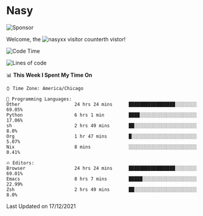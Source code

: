 # Nasy

<!--
<p align="center">
<img height="200" src="https://github-readme-stats.vercel.app/api?username=nasyxx&count_private=true&show_icons=true&theme=dracula&include_all_commits=true"/>
<img height="200" src="https://github-readme-stats.vercel.app/api/top-langs/?username=nasyxx&theme=dracula&hide=html,jupyter+notebook&count_private=true&show_icons=true"/>
</p>

  
----------------
-->

![Sponsor](https://img.shields.io/static/v1.svg?label=Sponsor&message=%E2%9D%A4&logo=GitHub&style=flat&color=pink)
 
Welcome, the ![nasyxx visitor counter](https://count.getloli.com/get/@nasyxx?theme=rule34)th vistor!
 
<!--START_SECTION:waka-->
![Code Time](http://img.shields.io/badge/Code%20Time-1%2C574%20hrs%2033%20mins-blue)

![Lines of code](https://img.shields.io/badge/From%20Hello%20World%20I%27ve%20Written-5%20Million%20lines%20of%20code-blue)

📊 **This Week I Spent My Time On** 

```text
⌚︎ Time Zone: America/Chicago

💬 Programming Languages: 
Other                    24 hrs 24 mins      █████████████████░░░░░░░░   69.05% 
Python                   6 hrs 1 min         ████░░░░░░░░░░░░░░░░░░░░░   17.06% 
sh                       2 hrs 49 mins       ██░░░░░░░░░░░░░░░░░░░░░░░   8.0% 
Org                      1 hr 47 mins        █░░░░░░░░░░░░░░░░░░░░░░░░   5.07% 
Nix                      8 mins              ░░░░░░░░░░░░░░░░░░░░░░░░░   0.41%

🔥 Editors: 
Browser                  24 hrs 24 mins      █████████████████░░░░░░░░   69.01% 
Emacs                    8 hrs 7 mins        █████░░░░░░░░░░░░░░░░░░░░   22.99% 
Zsh                      2 hrs 49 mins       ██░░░░░░░░░░░░░░░░░░░░░░░   8.0%

```


 Last Updated on 17/12/2021
<!--END_SECTION:waka-->

<!-- ![visitors](https://visitor-badge.laobi.icu/badge?page_id=nasyxx.nasyxx) -->
